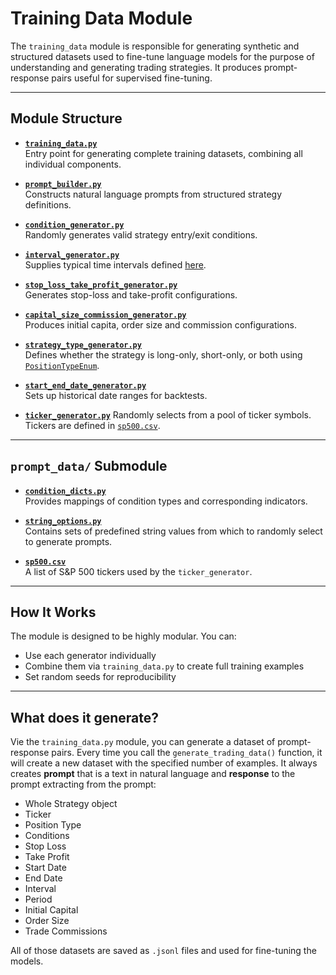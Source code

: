 
# Training Data Module

The `training_data` module is responsible for generating synthetic and structured datasets used to fine-tune language models for the purpose of understanding and generating trading strategies.
It produces prompt-response pairs useful for supervised fine-tuning.

---

## Module Structure

- [**`training_data.py`**](https://github.com/DrDanicka/trading_strategy_tester/blob/main/trading_strategy_tester/training_data/training_data.py)  
  Entry point for generating complete training datasets, combining all individual components.

- [**`prompt_builder.py`**](https://github.com/DrDanicka/trading_strategy_tester/blob/main/trading_strategy_tester/training_data/training_data.py)  
  Constructs natural language prompts from structured strategy definitions.

- [**`condition_generator.py`**](https://github.com/DrDanicka/trading_strategy_tester/blob/main/trading_strategy_tester/training_data/condition_generator.py)  
  Randomly generates valid strategy entry/exit conditions.

- [**`interval_generator.py`**](https://github.com/DrDanicka/trading_strategy_tester/blob/main/trading_strategy_tester/training_data/interval_generator.py)  
  Supplies typical time intervals defined [here](../dev/modules/enums/interval.md).

- [**`stop_loss_take_profit_generator.py`**](https://github.com/DrDanicka/trading_strategy_tester/blob/main/trading_strategy_tester/training_data/stop_loss_take_profit_generator.py)  
  Generates stop-loss and take-profit configurations.

- [**`capital_size_commission_generator.py`**](https://github.com/DrDanicka/trading_strategy_tester/blob/main/trading_strategy_tester/training_data/capital_size_commission_generator.py)  
  Produces initial capita, order size and commission configurations.

- [**`strategy_type_generator.py`**](https://github.com/DrDanicka/trading_strategy_tester/blob/main/trading_strategy_tester/training_data/strategy_type_generator.py)  
  Defines whether the strategy is long-only, short-only, or both using [`PositionTypeEnum`](../dev/modules/enums/position_type.md).

- [**`start_end_date_generator.py`**](https://github.com/DrDanicka/trading_strategy_tester/blob/main/trading_strategy_tester/training_data/start_end_date_generator.py)  
  Sets up historical date ranges for backtests.

- [**`ticker_generator.py`**](https://github.com/DrDanicka/trading_strategy_tester/blob/main/trading_strategy_tester/training_data/ticker_generator.py)
  Randomly selects from a pool of ticker symbols. Tickers are defined in [`sp500.csv`](https://github.com/DrDanicka/trading_strategy_tester/blob/main/trading_strategy_tester/training_data/prompt_data/sp500.csv).

---

## `prompt_data/` Submodule

- [**`condition_dicts.py`**](https://github.com/DrDanicka/trading_strategy_tester/blob/main/trading_strategy_tester/training_data/prompt_data/condition_dicts.py)  
  Provides mappings of condition types and corresponding indicators.

- [**`string_options.py`**](https://github.com/DrDanicka/trading_strategy_tester/blob/main/trading_strategy_tester/training_data/prompt_data/string_options.py)  
  Contains sets of predefined string values from which to randomly select to generate prompts.

- [**`sp500.csv`**](https://github.com/DrDanicka/trading_strategy_tester/blob/main/trading_strategy_tester/training_data/prompt_data/sp500.csv)  
  A list of S&P 500 tickers used by the `ticker_generator`.

---

## How It Works

The module is designed to be highly modular. You can:
- Use each generator individually
- Combine them via `training_data.py` to create full training examples
- Set random seeds for reproducibility

---

## What does it generate?

Vie the `training_data.py` module, you can generate a dataset of prompt-response pairs. Every time you call the `generate_trading_data()` function, it will create a new dataset with the specified number of examples. It always creates **prompt** that is a text in natural language and **response** to the prompt extracting from the prompt:

- Whole Strategy object
- Ticker
- Position Type
- Conditions
- Stop Loss
- Take Profit
- Start Date
- End Date
- Interval
- Period
- Initial Capital
- Order Size
- Trade Commissions

All of those datasets are saved as `.jsonl` files and used for fine-tuning the models.